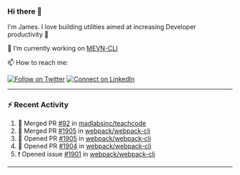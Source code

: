 ### Hi there 👋

I'm James. I love building utilities aimed at increasing Developer productivity :raised_hands: 

🔭 I’m currently working on [MEVN-CLI](https://github.com/madlabsinc/mevn-cli)

📫 How to reach me:

[![Follow on Twitter](https://img.shields.io/badge/--twitter?label=Twitter&logo=Twitter&style=social)](https://twitter.com/james_madhacks) [![Connect on LinkedIn](https://img.shields.io/badge/--linkedin?label=LinkedIn&logo=LinkedIn&style=social)](https://www.linkedin.com/in/jamesgeorge007)

---

### :zap: Recent Activity

<!--START_SECTION:activity-->
1. 🎉 Merged PR [#92](https://github.com/madlabsinc/teachcode/pull/92) in [madlabsinc/teachcode](https://github.com/madlabsinc/teachcode)
2. 🎉 Merged PR [#1905](https://github.com/webpack/webpack-cli/pull/1905) in [webpack/webpack-cli](https://github.com/webpack/webpack-cli)
3. 💪 Opened PR [#1905](https://github.com/webpack/webpack-cli/pull/1905) in [webpack/webpack-cli](https://github.com/webpack/webpack-cli)
4. 💪 Opened PR [#1904](https://github.com/webpack/webpack-cli/pull/1904) in [webpack/webpack-cli](https://github.com/webpack/webpack-cli)
5. ❗️ Opened issue [#1901](https://github.com/webpack/webpack-cli/issues/1901) in [webpack/webpack-cli](https://github.com/webpack/webpack-cli)
<!--END_SECTION:activity-->

---

<!--
**jamesgeorge007/jamesgeorge007** is a ✨ _special_ ✨ repository because its `README.md` (this file) appears on your GitHub profile.

Here are some ideas to get you started:

- 🌱 I’m currently learning ...
- 👯 I’m looking to collaborate on ...
- 🤔 I’m looking for help with ...
- 💬 Ask me about ...
- 😄 Pronouns: ...
- ⚡ Fun fact: ...
-->
